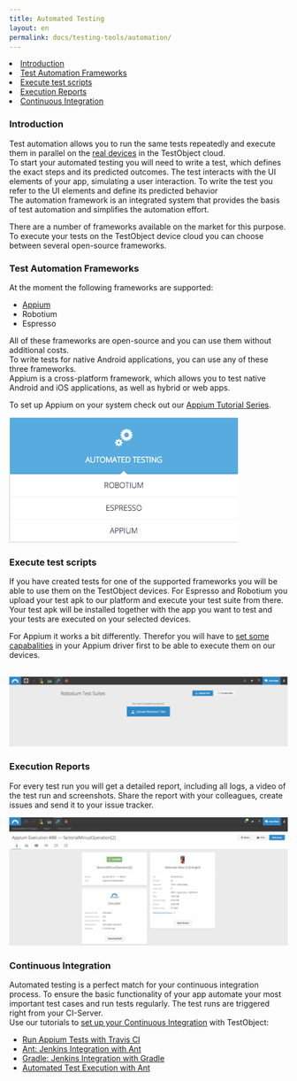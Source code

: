 ```yaml
---
title: Automated Testing
layout: en
permalink: docs/testing-tools/automation/
---
```



<li><a href="#Introduction">Introduction</a></li>
<li><a href="#frameworks">Test Automation Frameworks</a></li>
<li><a href="#scripts">Execute test scripts</a></li>
<li><a href="#reporting">Execution Reports</a></li>
<li><a href="#continuous-integration">Continuous Integration</a></li>

<h3 id="Introduction">Introduction</h3>

Test automation allows you to run the same tests repeatedly and execute them in parallel on the <a href="docs/general-reference/devices/">real devices</a> in the TestObject cloud.<br>
To start your automated testing you will need to write a test, which defines the exact steps and its predicted outcomes. The test interacts with the UI elements of your app, simulating a user interaction. To write the test you refer to the UI elements and define its predicted behavior<br>
The automation framework is an integrated system that provides the basis of test automation and simplifies the automation effort.<br>

There are a number of frameworks available on the market for this purpose. To execute your tests on the TestObject device cloud you can choose between several open-source frameworks. 
 

<h3 id="frameworks">Test Automation Frameworks</h3>


At the moment the following frameworks are supported:

* <a href="/docs/testing-tools/automation/appium/">Appium</a>
* Robotium
* Espresso

All of these frameworks are open-source and you can use them without additional costs.
<br> To write tests for native Android applications, you can use any of these three frameworks.
<br> Appium is a cross-platform framework, which allows you to test native Android and iOS applications, as well as hybrid or web apps.

To set up Appium on your system check out our <a href="/docs/guides/appium-ser/">Appium Tutorial Series</a>.

<img src="/img/tools/automation/Automation_Frameworks.png"  alt="Automation Frame work Button">

<h3 id="scripts">Execute test scripts</h3>

If you have created tests for one of the supported frameworks you will be able to use them on the TestObject devices. 
For Espresso and Robotium you upload your test apk to our platform and execute your test suite from there. Your test apk will be installed together with the app you want to test and your tests are executed on your selected devices.<br>

For Appium it works a bit differently. Therefor you will have to <a href="/docs/testing-tools/automation/appium/">set some capabalities</a> in your Appium driver first to be able to execute them on our devices.<br>


<br>
<img class="center shadow" src="/img/tools/automation/Upload_Robotium_test.png" alt="Upload Robotium Test">
<br>



<h3 id="reporting">Execution Reports</h3>

For every test run you will get a detailed report, including all logs, a video of the test run and screenshots.
Share the report with your colleagues, create issues and send it to your issue tracker.

<img src="/img/tools/automation/Appium_Execution_Report.png"  alt="Appium Execution Report">


<h3 id="continuous-integration">Continuous Integration</h3>

Automated testing is a perfect match for your continuous integration process. To ensure the basic functionality of your app automate your most important test cases and run tests regularly. The test runs are triggered right from your CI-Server.<br>
Use our tutorials to <a href="/docs/guides/continuous-integration/">set up your Continuous Integration</a> </li> with TestObject:

+ <a href="/docs/guides/appium-travisci/">Run Appium Tests with Travis CI</a>
+ <a href="/docs/guides/jenkins-ant-task/">Ant: Jenkins Integration with Ant</a>
+ <a href="/docs/guides/jenkins-gradle-task/">Gradle: Jenkins Integration with Gradle</a>
+ <a href="/docs/guides/ant-task">Automated Test Execution with Ant</a>
